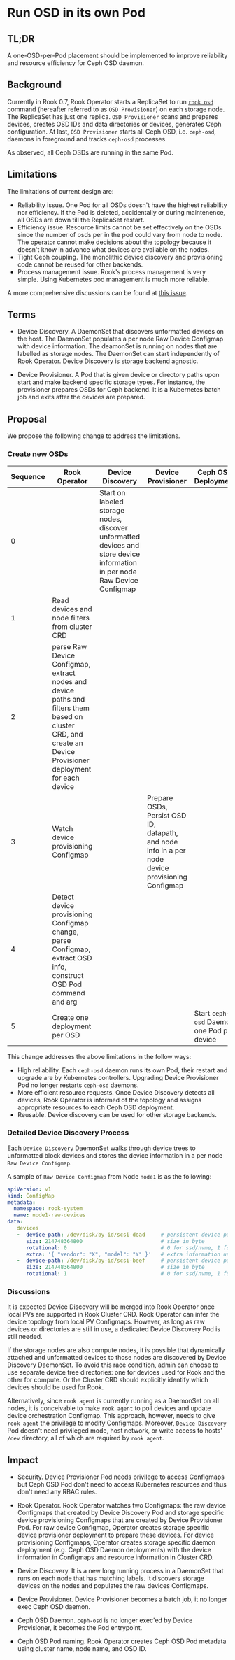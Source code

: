 # Run OSD in its own Pod

## TL;DR

A one-OSD-per-Pod placement should be implemented to improve reliability and resource efficiency for Ceph OSD daemon.

## Background

Currently in Rook 0.7, Rook Operator starts a ReplicaSet to run [`rook osd`](https://github.com/rook/rook/blob/master/cmd/rook/osd.go) command (hereafter referred to as `OSD Provisioner`)  on each storage node. The ReplicaSet has just one replica. `OSD Provisioner` scans and prepares devices, creates OSD IDs and data directories or devices, generates Ceph configuration. At last, `OSD Provisioner` starts all Ceph OSD, i.e. `ceph-osd`, daemons in foreground and tracks `ceph-osd` processes.

As observed, all Ceph OSDs are running in the same Pod.

## Limitations

The limitations of current design are:

- Reliability issue. One Pod for all OSDs doesn't have the highest reliability nor efficiency. If the Pod is deleted, accidentally or during maintenence, all OSDs are down till the ReplicaSet restart. 
- Efficiency issue. Resource limits cannot be set effectively on the OSDs since the number of osds per in the pod could vary from node to node. The operator cannot make decisions about the topology because it doesn't know in advance what devices are available on the nodes.
- Tight Ceph coupling. The monolithic device discovery and provisioning code cannot be reused for other backends.
- Process management issue. Rook's process management is very simple. Using Kubernetes pod management is much more reliable.


A more comprehensive discussions can be found at [this issue](https://github.com/rook/rook/issues/1341).

## Terms

- Device Discovery. A DaemonSet that discovers unformatted devices on the host. The DaemonSet populates a per node Raw Device Configmap with device information. The deamonSet is running on nodes that are labelled as storage nodes. The DaemonSet can start independently of Rook Operator. Device Discovery is storage backend agnostic. 

- Device Provisioner. A Pod that is given device or directory paths upon start and make backend specific storage types. For instance, the provisioner prepares OSDs for Ceph backend. It is a Kubernetes batch job and exits after the devices are prepared.

## Proposal   

We propose the following change to address the limitations.


### Create new OSDs
| Sequence |Rook Operator | Device Discovery  | Device Provisioner   | Ceph OSD Deployment | 
|---|---|---|---|---|
| 0  |  | Start on labeled storage nodes, discover unformatted devices and store device information in per node Raw Device Configmap  |   |
| 1  | Read devices and node filters from cluster CRD |   |   |
| 2  | parse Raw Device Configmap, extract nodes and device paths and filters them based on cluster CRD, and create an Device Provisioner deployment for each device  || | |
| 3  | Watch device provisioning Configmap | | Prepare OSDs, Persist OSD ID, datapath, and node info in a per node device provisioning Configmap | |
| 4  | Detect device provisioning Configmap change, parse Configmap, extract OSD info, construct OSD Pod command and arg | | | |
| 5  | Create one deployment per OSD | | |Start `ceph-osd` Daemon one Pod per device |


This change addresses the above limitations in the follow ways:
- High reliability. Each `ceph-osd` daemon runs its own Pod, their restart and upgrade are by Kubernetes controllers. Upgrading Device Provisioner Pod no longer restarts `ceph-osd` daemons.
- More efficient resource requests. Once Device Discovery detects all devices, Rook Operator is informed of the topology and assigns appropriate resources to each Ceph OSD deployment.
- Reusable. Device discovery can be used for other storage backends.


### Detailed Device Discovery Process

Each `Device Discovery` DaemonSet walks through device trees to unformatted block devices and stores the device information in a per node `Raw Device Configmap`. 

A sample of `Raw Device Configmap` from Node `node1` is as the following:

```yaml
apiVersion: v1
kind: ConfigMap
metadata:
  namespace: rook-system
  name: node1-raw-devices
data:
   devices
   -  device-path: /dev/disk/by-id/scsi-dead     # persistent device path
      size: 214748364800                         # size in byte
      rotational: 0                              # 0 for ssd/nvme, 1 for hdd, based on reading from sysfs
      extra: '{ "vendor": "X", "model": "Y" }'   # extra information under sysfs about the device in json, such as vendor/model, scsi level, target info, etc.
   -  device-path: /dev/disk/by-id/scsi-beef     # persistent device path
      size: 214748364800                         # size in byte
      rotational: 1                              # 0 for ssd/nvme, 1 for hdd, based on reading from sysfs
```
 
### Discussions

It is expected Device Discovery will be merged into Rook Operator once local PVs are supported in Rook Cluster CRD. Rook Operator can infer the device topology from local PV Configmaps. However, as long as raw devices or directories are still in use, a dedicated Device Discovery Pod is still needed.

If the storage nodes are also compute nodes, it is possible that dynamically attached and unformatted devices to those nodes are discovered by Device Discovery DaemonSet. To avoid this race condition, admin can choose to use separate device tree directories: one for devices used for Rook and the other for compute. Or the Cluster CRD should explicitly identify which devices should be used for Rook.

Alternatively, since `rook agent` is currently running as a DaemonSet on all nodes, it is conceivable to make `rook agent` to poll devices and update device orchestration Configmap. This approach, however, needs to give `rook agent` the privilege to modify Configmaps. Moreover, `Device Discovery` Pod doesn't need privileged mode, host network, or write access to hosts' `/dev` directory, all of which are required by `rook agent`. 

## Impact

- Security. Device Provisioner Pod needs privilege to access Configmaps but Ceph OSD Pod don't need to access Kubernetes resources and thus don't need any RBAC rules.

- Rook Operator. Rook Operator watches two Configmaps: the raw device Configmaps that created by Device Discovery Pod and storage specific device provisioning Configmaps that are created by Device Provisioner Pod. For raw device Configmap, Operator creates storage specific device provisioner deployment to prepare these devices. For device provisioning Configmaps, Operator creates storage specific daemon deployment (e.g. Ceph OSD Daemon deployments) with the device information in Configmaps and resource information in Cluster CRD.

- Device Discovery. It is a new long running process in a DaemonSet that runs on each node that has matching labels. It discovers storage devices on the nodes and populates the raw devices Configmaps.

- Device Provisioner. Device Provisioner becomes a batch job, it no longer exec Ceph OSD daemon. 

- Ceph OSD Daemon. `ceph-osd` is no longer exec'ed by Device Provisioner, it becomes the Pod entrypoint. 

- Ceph OSD Pod naming. Rook Operator creates Ceph OSD Pod metadata using cluster name, node name, and OSD ID.

